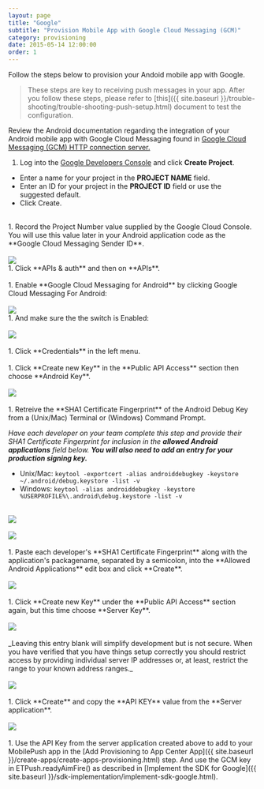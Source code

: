 ```yaml
---
layout: page
title: "Google"
subtitle: "Provision Mobile App with Google Cloud Messaging (GCM)"
category: provisioning
date: 2015-05-14 12:00:00
order: 1
---
```

Follow the steps below to provision your Andoid mobile app with Google.

> These steps are key to receiving push messages in your app.  After you follow these steps, please refer to [this]({{ site.baseurl }}/trouble-shooting/trouble-shooting-push-setup.html) document to test the configuration.

Review the Android documentation regarding the integration of your Android mobile app with Google Cloud Messaging found in <a href="https://developer.android.com/google/gcm/http.html" target="_blank">Google Cloud Messaging (GCM) HTTP connection server.</a>

1. Log into the <a href="https://console.developers.google.com/" target="_blank">Google Developers Console</a> and click **Create Project**.
 * Enter a name for your project in the **PROJECT NAME** field.
 * Enter an ID for your project in the **PROJECT ID** field or use the suggested default.
 * Click Create.<br/>
 <br/>
1. Record the Project Number value supplied by the Google Cloud Console. You will use this value later in your Android application code as the **Google Cloud Messaging Sender ID**.<br/>
<br/>
 <img class="img-responsive" src="{{ site.baseurl }}/assets/GCM-Project1.png" /><br/>
1. Click **APIs & auth** and then on **APIs**.<br/>
<br/>
1. Enable **Google Cloud Messaging for Android** by clicking Google Cloud Messaging For Android:<br/>
<br/>
 <img class="img-responsive" src="{{ site.baseurl }}/assets/GCM-Project2.png" /><br/>
1. And make sure the the switch is Enabled:<br/>
<br/>
 <img class="img-responsive" src="{{ site.baseurl }}/assets/GCM-Project3.png" /><br/>
<br/>
1. Click **Credentials** in the left menu.<br/>
<br/>
1. Click **Create new Key** in the **Public API Access** section then choose **Android Key**.<br/>
<br/>
 <img class="img-responsive" src="{{ site.baseurl }}/assets/GCM-Project4.png" /><br/>
<br/>
1. Retreive the **SHA1 Certificate Fingerprint** of the Android Debug Key from a (Unix/Mac) Terminal or (Windows) Command Prompt.<br/>

 _Have each developer on your team complete this step and provide their SHA1 Certificate Fingerprint for inclusion in the **allowed Android applications** field below. **You will also need to add an entry for your production signing key.**_

 * Unix/Mac: `keytool -exportcert -alias androiddebugkey -keystore ~/.android/debug.keystore -list -v`
 * Windows: `keytool -alias androiddebugkey -keystore %USERPROFILE%\.android\debug.keystore -list -v`<br/>
<br/>
<img class="img-responsive" src="{{ site.baseurl }}/assets/googleshafingerprint7.jpg" /><br/>
<br/>
<img class="img-responsive" src="{{ site.baseurl }}/assets/googleshafingerprintindows8.jpg" /><br/>
<br/>
1. Paste each developer's **SHA1 Certificate Fingerprint** along with the application's packagename, separated by a semicolon, into the **Allowed Android Applications** edit box and click **Create**.<br/>
<br/>
<img class="img-responsive" src="{{ site.baseurl }}/assets/GCM-Project5.png" /><br/>
<br/>
1. Click **Create new Key** under the **Public API Access** section again, but this time choose **Server Key**.<br/>
<br/>
<img class="img-responsive" src="{{ site.baseurl }}/assets/GCM-Project4.png" /><br/>
<br/>
_Leaving this entry blank will simplify development but is not secure.  When you have verified that you have things setup correctly you should restrict access by providing individual server IP addresses or, at least, restrict the range to your known address ranges._<br/>
<br/>
<img class="img-responsive" src="{{ site.baseurl }}/assets/googleipaddress11New.png" /><br/>
<br/>
1. Click **Create** and copy the **API KEY** value from the **Server application**.<br/>
<br/>
<img class="img-responsive" src="{{ site.baseurl }}/assets/gcmmobilepushsetuprequest12new.jpg" /><br/>
<br/>
1. Use the API Key from the server application created above to add to your MobilePush app in the [Add Provisioning to App Center App]({{ site.baseurl }}/create-apps/create-apps-provisioning.html) step.  And use the GCM key in ETPush.readyAimFire() as described in [Implement the SDK for Google]({{ site.baseurl }}/sdk-implementation/implement-sdk-google.html).